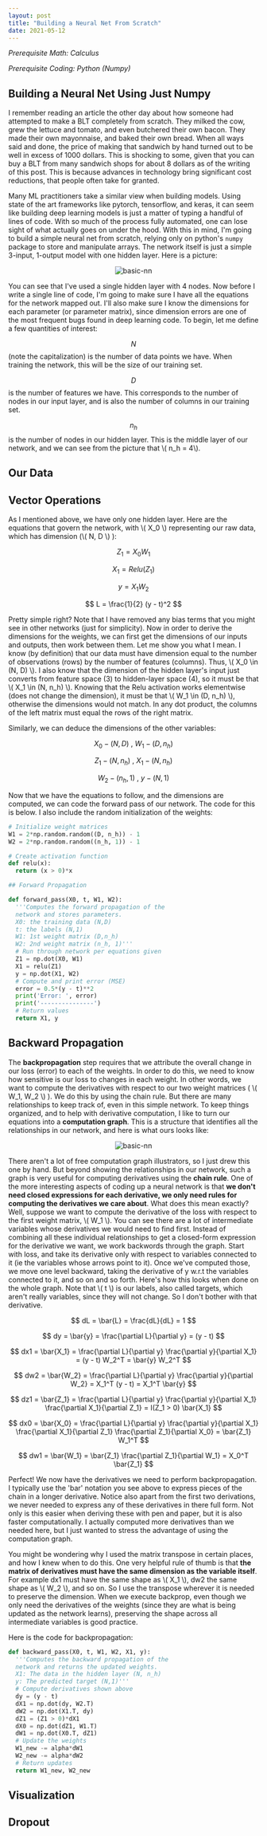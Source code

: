 ```yaml
---
layout: post
title: "Building a Neural Net From Scratch"
date: 2021-05-12
---
```

_Prerequisite Math: Calculus_

_Prerequisite Coding: Python (Numpy)_

## Building a Neural Net Using Just Numpy

I remember reading an article the other day about how someone had attempted to make a BLT completely from scratch. They milked the cow, grew the lettuce and tomato, and even butchered their own bacon. They made their own mayonnaise, and baked their own bread. When all ways said and done, the price of making that sandwich by hand turned out to be well in excess of 1000 dollars. This is shocking to some, given that you can buy a BLT from many sandwich shops for about 8 dollars as of the writing of this post. This is because advances in technology bring significant cost reductions, that people often take for granted.

Many ML practitioners take a similar view when building models. Using state of the art frameworks like pytorch, tensorflow, and keras, it can seem like building
deep learning models is just a matter of typing a handful of lines of code. With so much of the process fully automated, one can lose sight of what actually goes on under the hood. With this in mind, I'm going to build a simple neural net from scratch, relying only on python's `numpy` package to store and manipulate arrays. The network itself is just a simple 3-input, 1-output model with one hidden layer. Here is a picture:

<center><img src="/img/nn-from-scratch.png" alt = "basic-nn"></center>

You can see that I've used a single hidden layer with 4 nodes. Now before I write a single line of code, I'm going to make sure I have all the equations for the network mapped out. I'll also make sure I know the dimensions for each parameter (or parameter matrix), since dimension errors are one of the most frequent bugs found in deep learning code. To begin, let me define a few quantities of interest:

$$ N $$ (note the capitalization) is the number of data points we have. When training the network, this will be the size of our training set.

$$ D $$ is the number of features we have. This corresponds to the number of nodes in our input layer, and is also the number of columns in our training set.

$$ n_h $$ is the number of nodes in our hidden layer. This is the middle layer of our network, and we can see from the picture that \\( n_h = 4\\). 

## Our Data

## Vector Operations

As I mentioned above, we have only one hidden layer. Here are the equations that govern the network, with \\( X_0 \\) representing our raw data, which has dimension (\\( N, D \\) ):

$$ Z_1 = X_0 W_1 $$

$$ X_1 = Relu(Z_1) $$

$$ y = X_1 W_2 $$

$$ L = \frac{1}{2} (y - t)^2 $$

Pretty simple right? Note that I have removed any bias terms that you might see in other networks (just for simplicity). Now in order to derive the dimensions for the weights, we can first get the dimensions of our inputs and outputs, then work between them. Let me show you what I mean. I know (by definition) that our data must have dimension equal to the number of observations (rows) by the number of features (columns). Thus, \\( X_0 \in (N, D) \\). I also know that the dimension of the hidden layer's input just converts from feature space (3) to hidden-layer space (4), so it must be that \\( X_1 \in (N, n_h) \\). Knowing that the Relu activation works elementwise (does not change the dimension), it must be that \\( W_1 \in (D, n_h) \\), otherwise the dimensions would not match. In any dot product, the columns of the left matrix must equal the rows of the right matrix.

Similarly, we can deduce the dimensions of the other variables:

$$ X_0 - (N, D) \ , \ W_1 - (D, n_h) $$

$$ Z_1 - (N, n_h) \ , \ X_1 - (N, n_h) $$

$$ W_2 - (n_h, 1) \ , \ y - (N, 1) $$

Now that we have the equations to follow, and the dimensions are computed, we can code the forward pass of our network. The code for this is below. I also include the random initialization of the weights:

```python
# Initialize weight matrices
W1 = 2*np.random.random((D, n_h)) - 1
W2 = 2*np.random.random((n_h, 1)) - 1

# Create activation function
def relu(x):
  return (x > 0)*x

## Forward Propagation

def forward_pass(X0, t, W1, W2):
  '''Computes the forward propagation of the 
  network and stores parameters.
  X0: the training data (N,D)
  t: the labels (N,1)
  W1: 1st weight matrix (D,n_h)
  W2: 2nd weight matrix (n_h, 1)'''
  # Run through network per equations given
  Z1 = np.dot(X0, W1)
  X1 = relu(Z1)
  y = np.dot(X1, W2)
  # Compute and print error (MSE)
  error = 0.5*(y - t)**2
  print('Error: ', error)
  print('---------------')
  # Return values
  return X1, y
```

## Backward Propagation

The __backpropagation__ step requires that we attribute the overall change in our loss (error) to each of the weights. In order to do this, we need to know how sensitive is our loss to changes in each weight. In other words, we want to compute the derivatives with respect to our two weight matrices ( \\( W_1, W_2 \\) ). We do this by using the chain rule. But there are many relationships to keep track of, even in this simple network. To keep things organized, and to help with derivative computation, I like to turn our equations into a __computation graph__. This is a structure that identifies all the relationships in our network, and here is what ours looks like:

<center><img src="/img/nngraph.png" alt = "basic-nn"></center>

There aren't a lot of free computation graph illustrators, so I just drew this one by hand. But beyond showing the relationships in our network, such a graph is very useful for computing derivatives using the __chain rule__. One of the more interesting aspects of coding up a neural network is that __we don't need closed expressions for each derivative, we only need rules for computing the derivatives we care about__. What does this mean exactly? Well, suppose we want to compute the derivative of the loss with respect to the first weight matrix, \\( W_1 \\). You can see there are a lot of intermediate variables whose derivatives we would need to find first. Instead of combining all these individual relationships to get a closed-form expression for the derivative we want, we work backwords through the graph. Start with loss, and take its derivative only with respect to variables connected to it (ie the variables whose arrows point to it). Once we've computed those, we move one level backward, taking the derivative of y w.r.t the variables connected to it, and so on and so forth. Here's how this looks when done on the whole graph. Note that \\( t \\) is our labels, also called targets, which aren't really variables, since they will not change. So I don't bother with that derivative.

$$ dL = \bar{L} = \frac{dL}{dL} = 1 $$

$$ dy = \bar{y} = \frac{\partial L}{\partial y} = (y - t) $$

$$ dx1 = \bar{X_1} = \frac{\partial L}{\partial y} \frac{\partial y}{\partial X_1} = (y - t) W_2^T  = \bar{y}  W_2^T $$

$$ dw2 = \bar{W_2} = \frac{\partial L}{\partial y} \frac{\partial y}{\partial W_2} = X_1^T (y - t) = X_1^T \bar{y} $$

$$ dz1 = \bar{Z_1} = \frac{\partial L}{\partial y} \frac{\partial y}{\partial X_1} \frac{\partial X_1}{\partial Z_1} = I(Z_1 > 0) \bar{X_1} $$

$$ dx0 = \bar{X_0} = \frac{\partial L}{\partial y} \frac{\partial y}{\partial X_1} \frac{\partial X_1}{\partial Z_1} \frac{\partial Z_1}{\partial X_0}  = \bar{Z_1} W_1^T $$

$$ dw1 = \bar{W_1} = \bar{Z_1} \frac{\partial Z_1}{\partial W_1} = X_0^T \bar{Z_1} $$

Perfect! We now have the derivatives we need to perform backpropagation. I typically use the 'bar' notation you see above to express pieces of the chain in a longer derivative. Notice also apart from the first two derivations, we never needed to express any of these derivatives in there full form. Not only is this easier when deriving these with pen and paper, but it is also faster computationally. I actually computed more derivatives than we needed here, but I just wanted to stress the advantage of using the computation graph.

You might be wondering why I used the matrix transpose in certain places, and how I knew when to do this. One very helpful rule of thumb is that __the matrix of derivatives must have the same dimension as the variable itself__. For example dx1 must have the same shape as \\( X_1 \\), dw2 the same shape as \\( W_2 \\), and so on. So I use the transpose wherever it is needed to preserve the dimension. When we execute backprop, even though we only need the derivatives of the weights (since they are what is being updated as the network learns), preserving the shape across all intermediate variables is good practice.

Here is the code for backpropagation:
```python
def backward_pass(X0, t, W1, W2, X1, y):
  '''Computes the backward propagation of the
  network and returns the updated weights.
  X1: The data in the hidden layer (N, n_h)
  y: The predicted target (N,1)'''
  # Compute derivatives shown above
  dy = (y - t)
  dX1 = np.dot(dy, W2.T)
  dW2 = np.dot(X1.T, dy)
  dZ1 = (Z1 > 0)*dX1
  dX0 = np.dot(dZ1, W1.T)
  dW1 = np.dot(X0.T, dZ1)
  # Update the weights
  W1_new -= alpha*dW1
  W2_new -= alpha*dW2
  # Return updates
  return W1_new, W2_new
```

## Visualization

## Dropout